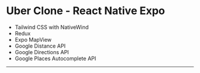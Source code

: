 # Uber Clone - React Native Expo

- Tailwind CSS with NativeWind
- Redux
- Expo MapView
- Google Distance API
- Google Directions API
- Google Places Autocomplete API

<p>
<hr>

